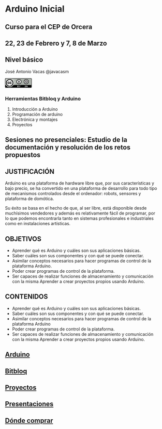 # Arduino Inicial

## Curso para el CEP de Orcera

## 22, 23 de Febrero y 7, 8 de Marzo

## Nivel básico

José Antonio Vacas @javacasm

![cc](./imagenes/CCbySQ_88x31.png)

### Herramientas Bitbloq y Arduino

1. Introducción a Arduino
2. Programación de arduino
3. Electrónica y montajes
4. Proyectos

## Sesiones no presenciales: Estudio de la documentación y resolución de los retos propuestos

## JUSTIFICACIÓN

Arduino es una plataforma de hardware libre que, por sus características y bajo precio, se ha convertido en una plataforma de desarrollo para todo tipo de mecanismos controlados desde el ordenador: robots, sensores y plataforma de  domótica.

Su éxito se basa en el hecho de que, al ser libre, está disponible desde muchísimos vendedores y además es relativamente fácil de programar, por lo que podemos encontrarla tanto en sistemas profesionales e industriales como en instalaciones artísticas.

## OBJETIVOS

* Aprender qué es Arduino y cuáles son sus aplicaciones básicas.
* Saber cuáles son sus componentes y con qué se puede conectar.
* Asimilar conceptos necesarios para hacer programas de control de la  plataforma Arduino.
* Poder crear programas de control de la plataforma.
*  Ser capaces de realizar funciones de almacenamiento y comunicación con la  misma Aprender a crear proyectos propios usando Arduino.

## CONTENIDOS

* Aprender qué es Arduino y cuáles son sus aplicaciones básicas.
* Saber cuáles son sus componentes y con qué se puede conectar.
* Asimilar conceptos necesarios para hacer programas de control de la  plataforma Arduino
* Poder crear programas de control de la plataforma.
* Ser capaces de realizar funciones de almacenamiento y comunicación con la misma Aprender a crear proyectos propios usando Arduino.


## [Arduino](./Arduino.md)

## [Bitbloq](./BitBloq.md)

## [Proyectos](./proyectos.md)

## [Presentaciones](./presentaciones)

## [Dónde comprar](./Comprar.md)
